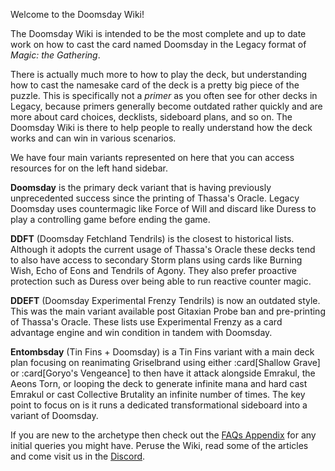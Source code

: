 <!-- markdownlint-disable-next-line first-line-heading -->
Welcome to the Doomsday Wiki!

The Doomsday Wiki is intended to be the most complete and up to date work on how
to cast the card named Doomsday in the Legacy format of *Magic: the Gathering*.

There is actually much more to how to play the deck, but understanding how to
cast the namesake card of the deck is a pretty big piece of the puzzle. This is
specifically not a *primer* as you often see for other decks in Legacy, because
primers generally become outdated rather quickly and are more about card
choices, decklists, sideboard plans, and so on. The Doomsday Wiki is there to
help people to really understand how the deck works and can win in various
scenarios.

We have four main variants represented on here that you can access resources
for on the left hand sidebar.

**Doomsday** is the primary deck variant that is having previously unprecedented
success since the printing of Thassa's Oracle. Legacy Doomsday uses countermagic
like Force of Will and discard like Duress to play a controlling game before
ending the game.

**DDFT** (Doomsday Fetchland Tendrils) is the closest to historical lists.
Although it adopts the current usage of Thassa's Oracle these decks tend to also
have access to secondary Storm plans using cards like Burning Wish, Echo of Eons
and Tendrils of Agony. They also prefer proactive protection such as Duress over
being able to run reactive counter magic.

**DDEFT** (Doomsday Experimental Frenzy Tendrils) is now an outdated style. This
was the main variant available post Gitaxian Probe ban and pre-printing of
Thassa's Oracle. These lists use Experimental Frenzy as a card advantage engine
and win condition in tandem with Doomsday.

**Entombsday** (Tin Fins + Doomsday) is a Tin Fins variant with a main deck plan focusing on reanimating Griselbrand using either :card[Shallow Grave] or :card[Goryo's Vengeance] to then have it attack alongside Emrakul, the Aeons Torn, or looping the deck to generate infinite mana and hard cast Emrakul or cast Collective Brutality an infinite number of times. The key point to focus on is it runs a dedicated transformational sideboard into a variant of Doomsday.

If you are new to the archetype then check out the [FAQs Appendix][faq] for any
initial queries you might have. Peruse the Wiki, read some of the articles and
come visit us in the [Discord][discord].

[faq]: /appendices/faq
[discord]: https://discord.gg/vajvFXt
